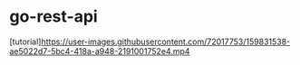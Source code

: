 # go-rest-api

[tutorial]https://user-images.githubusercontent.com/72017753/159831538-ae5022d7-5bc4-418a-a948-2191001752e4.mp4

